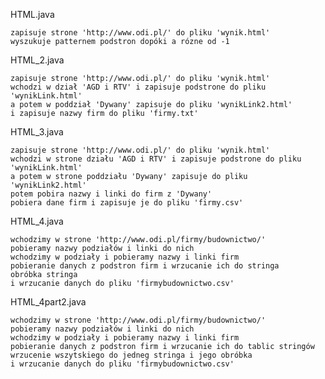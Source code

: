 HTML.java

	zapisuje strone 'http://www.odi.pl/' do pliku 'wynik.html'
	wyszukuje patternem podstron dopóki a rózne od -1
	
HTML_2.java
	
	zapisuje strone 'http://www.odi.pl/' do pliku 'wynik.html'
	wchodzi w dział 'AGD i RTV' i zapisuje podstrone do pliku 'wynikLink.html' 
	a potem w poddział 'Dywany' zapisuje do pliku 'wynikLink2.html'	
	i zapisuje nazwy firm do pliku 'firmy.txt'
	
HTML_3.java	
	
	zapisuje strone 'http://www.odi.pl/' do pliku 'wynik.html'
	wchodzi w strone działu 'AGD i RTV' i zapisuje podstrone do pliku 'wynikLink.html' 
	a potem w strone poddziału 'Dywany' zapisuje do pliku 'wynikLink2.html'	
	potem pobira nazwy i linki do firm z 'Dywany'
	pobiera dane firm i zapisuje je do pliku 'firmy.csv'
	
HTML_4.java	
	
	wchodzimy w strone 'http://www.odi.pl/firmy/budownictwo/'
	pobieramy nazwy podziałów i linki do nich
	wchodzimy w podziały i pobieramy nazwy i linki firm
	pobieranie danych z podstron firm i wrzucanie ich do stringa
	obróbka stringa
	i wrzucanie danych do pliku 'firmybudownictwo.csv'
	
HTML_4part2.java	

	wchodzimy w strone 'http://www.odi.pl/firmy/budownictwo/'
	pobieramy nazwy podziałów i linki do nich
	wchodzimy w podziały i pobieramy nazwy i linki firm
	pobieranie danych z podstron firm i wrzucanie ich do tablic stringów
	wrzucenie wszytskiego do jedneg stringa i jego obróbka
	i wrzucanie danych do pliku 'firmybudownictwo.csv'
